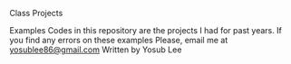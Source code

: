 Class Projects

Examples Codes in this repository are the projects I had for past years.
If you find any errors on these examples
Please, email me at yosublee86@gmail.com
Written by Yosub Lee
